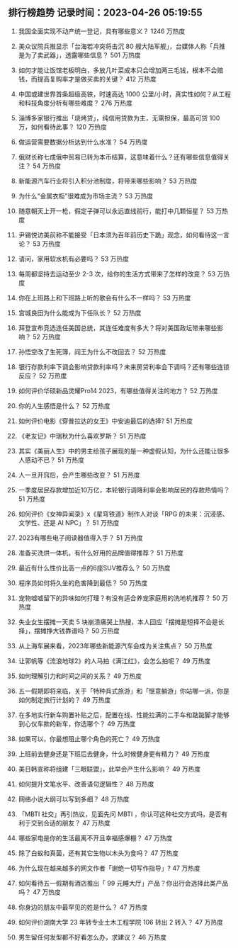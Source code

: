 
## 排行榜趋势 记录时间：2023-04-26 05:19:55
  
  1. 我国全面实现不动产统一登记，具有哪些意义？ 1246 万热度
    
  2. 美众议院兵推显示「台海若冲突将击沉 80 艘大陆军舰」，台媒体人称「兵推是为了卖武器」，透露哪些信息？ 501 万热度
    
  3. 如何才能让饭馆老板明白，多放几叶菜成本只会增加两三毛钱，根本不会赔钱，而提高复购率才是做买卖的关键？ 412 万热度
    
  4. 中国或建世界首条超级高铁，时速高达 1000 公里/小时，真实性如何？从工程和科技角度分析有哪些难度？ 276 万热度
    
  5. 淄博多家银行推出「烧烤贷」，纯信用贷款为主，无需担保，最高可贷 100 万，如何看待此事？ 120 万热度
    
  6. 做运营需要数据分析达到什么水准？ 54 万热度
    
  7. 俄财长称七成俄中贸易已转为本币结算，这意味着什么？还有哪些信息值得关注？ 54 万热度
    
  8. 新能源汽车行业将引入积分池制度，将带来哪些影响？ 53 万热度
    
  9. 为什么“金属衣柜”很难成为市场主流？ 53 万热度
    
  10. 随意朝天上开一枪，假定子弹可以永远直线前行，能打中几颗恒星？ 53 万热度
    
  11. 尹锡悦访美前称不能接受「日本须为百年前历史下跪」观念，如何看待这一言论？ 53 万热度
    
  12. 请问，家用软水机有必要吗？ 53 万热度
    
  13. 每周都坚持去运动至少 2-3 次，给你的生活方式带来了怎样的改变？ 53 万热度
    
  14. 你在上班路上和下班路上听的歌会有什么不一样吗？ 53 万热度
    
  15. 宫城良田为什么能成为下任队长？ 52 万热度
    
  16. 拜登宣布竞选连任美国总统，其连任难度有多大？将对美国政坛带来哪些影响？ 52 万热度
    
  17. 孙悟空改了生死簿，阎王为什么不改回去？ 52 万热度
    
  18. 银行存款利率下调会影响贷款利率吗？未来房贷利率会下调吗？还有哪些连锁反应？ 52 万热度
    
  19. 如何评价华硕新品灵耀Pro14 2023，有哪些值得关注的地方？ 52 万热度
    
  20. 你的人生感悟是什么？ 52 万热度
    
  21. 如何评价电影《穿普拉达的女王》中安迪最后的选择? 51 万热度
    
  22. 《老友记》中瑞秋为什么喜欢罗斯？ 51 万热度
    
  23. 其实《美丽人生》中的男主给孩子展现的是一种虚假认知，为什么还能让很多人感动不已？ 51 万热度
    
  24. 人一旦开窍后，会产生哪些改变？ 51 万热度
    
  25. 一季度居民存款增加近10万亿，本轮银行调降利率会影响居民的存款热情吗？ 51 万热度
    
  26. 如何评价《女神异闻录》x《星穹铁道》制作人对谈「RPG 的未来：沉浸感、文学性、还是 AI NPC」？ 51 万热度
    
  27. 2023有哪些电子阅读器值得入手？ 51 万热度
    
  28. 准备买洗烘一体机，有什么好用的品牌值得推荐？ 51 万热度
    
  29. 最近有什么性价比高一点的6座SUV推荐么？ 50 万热度
    
  30. 程序员如何将久坐的危害降到最低？ 50 万热度
    
  31. 宠物嘘嘘留下的异味如何打理？有没有适合养宠家庭用的洗地机推荐？ 50 万热度
    
  32. 失业女生摆摊一天卖 5 块崩溃痛哭上热搜，本人回应「摆摊是短择不会是长择」，摆摊挣大钱靠谱吗？ 50 万热度
    
  33. 从上海车展来看，2023年哪些新能源汽车会成为关注焦点？ 50 万热度
    
  34. 让郭帆等《流浪地球2》的人马拍《满江红》，会怎么拍呢？ 49 万热度
    
  35. 如何理解引力和时间之间的关系？ 49 万热度
    
  36. 五一假期即将来临，关于「特种兵式旅游」和「惬意躺游」你站哪一派，你是如何制定旅行计划的？ 49 万热度
    
  37. 在多地实行新车购置补贴之后，配置在线、性能拉满的二手车和踮踮脚才能够到心仪车款的新车，你选哪个？ 49 万热度
    
  38. 如果可以，你最想阻止哪个角色的死亡？ 49 万热度
    
  39. 上班前去健身还是下班后去健身，什么时候健身更有精力？ 49 万热度
    
  40. 美日韩宣称将组建「三眼联盟」，此举会产生什么影响？ 49 万热度
    
  41. 如何提升文笔水平、改善语句逻辑性？ 48 万热度
    
  42. 网络小说大纲可以写到多细？ 48 万热度
    
  43. 「MBTI 社交」再引热议，见面先问 MBTI ，你认可这种社交方式吗，是否有利于交到合适的朋友？ 47 万热度
    
  44. 哪些家电是你的生活最离不开且幸福感爆棚？ 47 万热度
    
  45. 除了白蚁和真菌，还有其它生物以木头为食吗？ 47 万热度
    
  46. 为什么现在越来越多的网文作者「谢绝一切写作指导」? 47 万热度
    
  47. 如何看待五一假期有酒店推出「 99 元睡大厅」产品？你出行会选择此类产品吗？ 47 万热度
    
  48. 你身边的朋友中最罕见的姓是什么？ 47 万热度
    
  49. 如何评价湖南大学 23 年转专业土木工程学院 106 转出 2 转入？ 47 万热度
    
  50. 男生留任何发型都不好看怎么办，求建议？ 46 万热度
    
